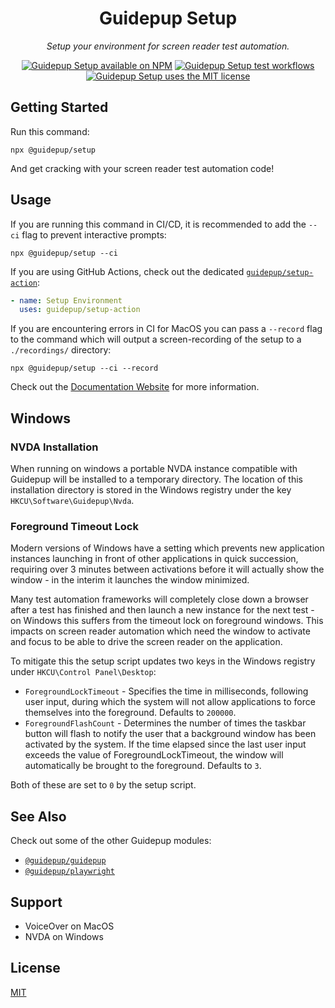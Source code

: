 <h1 align="center">Guidepup Setup</h1>
<p align="center">
  <i>Setup your environment for screen reader test automation.</i>
</p>
<p align="center">
  <a href="https://www.npmjs.com/package/@guidepup/setup"><img alt="Guidepup Setup available on NPM" src="https://img.shields.io/npm/v/@guidepup/setup" /></a>
  <a href="https://github.com/guidepup/setup/actions/workflows/test.yml"><img alt="Guidepup Setup test workflows" src="https://github.com/guidepup/setup/workflows/Test/badge.svg" /></a>
  <a href="https://github.com/guidepup/setup/blob/main/LICENSE"><img alt="Guidepup Setup uses the MIT license" src="https://img.shields.io/github/license/guidepup/setup" /></a>
</p>

## Getting Started

Run this command:

```console
npx @guidepup/setup
```

And get cracking with your screen reader test automation code!

## Usage

If you are running this command in CI/CD, it is recommended to add the `--ci` flag to prevent interactive prompts:

```console
npx @guidepup/setup --ci
```

If you are using GitHub Actions, check out the dedicated [`guidepup/setup-action`](https://github.com/marketplace/actions/guidepup-setup):

```yaml
- name: Setup Environment
  uses: guidepup/setup-action
```

If you are encountering errors in CI for MacOS you can pass a `--record` flag to the command which will output a screen-recording of the setup to a `./recordings/` directory:

```console
npx @guidepup/setup --ci --record
```

Check out the [Documentation Website](https://www.guidepup.dev/docs/guides/environment) for more information.

## Windows

### NVDA Installation

When running on windows a portable NVDA instance compatible with Guidepup will be installed to a temporary directory. The location of this installation directory is stored in the Windows registry under the key `HKCU\Software\Guidepup\Nvda`.

### Foreground Timeout Lock

Modern versions of Windows have a setting which prevents new application instances launching in front of other applications in quick succession, requiring over 3 minutes between activations before it will actually show the window - in the interim it launches the window minimized.

Many test automation frameworks will completely close down a browser after a test has finished and then launch a new instance for the next test - on Windows this suffers from the timeout lock on foreground windows. This impacts on screen reader automation which need the window to activate and focus to be able to drive the screen reader on the application.

To mitigate this the setup script updates two keys in the Windows registry under `HKCU\Control Panel\Desktop`:

- `ForegroundLockTimeout` - Specifies the time in milliseconds, following user input, during which the system will not allow applications to force themselves into the foreground. Defaults to `200000`.
- `ForegroundFlashCount` - Determines the number of times the taskbar button will flash to notify the user that a background window has been activated by the system. If the time elapsed since the last user input exceeds the value of ForegroundLockTimeout, the window will automatically be brought to the foreground. Defaults to `3`.

Both of these are set to `0` by the setup script.

## See Also

Check out some of the other Guidepup modules:

- [`@guidepup/guidepup`](https://github.com/guidepup/guidepup/)
- [`@guidepup/playwright`](https://github.com/guidepup/guidepup-playwright/)

## Support

- VoiceOver on MacOS
- NVDA on Windows

## License

[MIT](https://github.com/guidepup/setup/blob/main/LICENSE)

